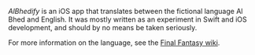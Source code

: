*AlBhedify* is an iOS app that translates between the fictional language Al Bhed and English. It was mostly written as an experiment in Swift and iOS development, and should by no means be taken seriously.

For more information on the language, see the [Final Fantasy wiki](http://finalfantasy.wikia.com/wiki/Al_Bhed#Language).
